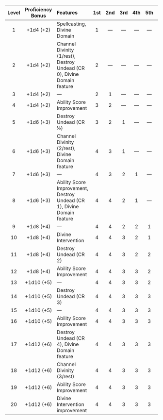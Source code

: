 
| Level | Proficiency Bonus | Features                                                                 | 1st | 2nd | 3rd | 4th | 5th | 6th | 7th | 8th | 9th |
|:-----:|:-----------------:|:-------------------------------------------------------------------------|:---:|:---:|:---:|:---:|:---:|:---:|:---:|:---:|:---:|
| 1     | +1d4 (+2)         | Spellcasting, Divine Domain                                              | 1   | —   | —   | —   | —   | —   | —   | —   | —   |
| 2     | +1d4 (+2)         | Channel Divinity (1/rest), Destroy Undead (CR 0), Divine Domain feature  | 2   | —   | —   | —   | —   | —   | —   | —   | —   |
| 3     | +1d4 (+2)         | —                                                                        | 2   | 1   | —   | —   | —   | —   | —   | —   | —   |
| 4     | +1d4 (+2)         | Ability Score Improvement                                                | 3   | 2   | —   | —   | —   | —   | —   | —   | —   |
| 5     | +1d6 (+3)         | Destroy Undead (CR ½)                                                    | 3   | 2   | 1   | —   | —   | —   | —   | —   | —   |
| 6     | +1d6 (+3)         | Channel Divinity (2/rest), Divine Domain feature                         | 4   | 3   | 1   | —   | —   | —   | —   | —   | —   |
| 7     | +1d6 (+3)         | —                                                                        | 4   | 3   | 2   | 1   | —   | —   | —   | —   | —   |
| 8     | +1d6 (+3)         | Ability Score Improvement, Destroy Undead (CR 1), Divine Domain feature  | 4   | 4   | 2   | 1   | —   | —   | —   | —   | —   |
| 9     | +1d8 (+4)         | —                                                                        | 4   | 4   | 2   | 2   | 1   | —   | —   | —   | —   |
| 10    | +1d8 (+4)         | Divine Intervention                                                      | 4   | 4   | 3   | 2   | 1   | —   | —   | —   | —   |
| 11    | +1d8 (+4)         | Destroy Undead (CR 2)                                                    | 4   | 4   | 3   | 2   | 2   | 1   | —   | —   | —   |
| 12    | +1d8 (+4)         | Ability Score Improvement                                                | 4   | 4   | 3   | 3   | 2   | 1   | —   | —   | —   |
| 13    | +1d10 (+5)        | —                                                                        | 4   | 4   | 3   | 3   | 2   | 1   | 1   | —   | —   |
| 14    | +1d10 (+5)        | Destroy Undead (CR 3)                                                    | 4   | 4   | 3   | 3   | 3   | 1   | 1   | —   | —   |
| 15    | +1d10 (+5)        | —                                                                        | 4   | 4   | 3   | 3   | 3   | 1   | 1   | 1   | —   |
| 16    | +1d10 (+5)        | Ability Score Improvement                                                | 4   | 4   | 3   | 3   | 3   | 2   | 1   | 1   | —   |
| 17    | +1d12 (+6)        | Destroy Undead (CR 4), Divine Domain feature                             | 4   | 4   | 3   | 3   | 3   | 2   | 1   | 1   | 1   |
| 18    | +1d12 (+6)        | Channel Divinity (3/rest)                                                | 4   | 4   | 3   | 3   | 3   | 2   | 2   | 1   | 1   |
| 19    | +1d12 (+6)        | Ability Score Improvement                                                | 4   | 4   | 3   | 3   | 3   | 2   | 2   | 1   | 1   |
| 20    | +1d12 (+6)        | Divine Intervention improvement                                          | 4   | 4   | 3   | 3   | 3   | 2   | 2   | 2   | 1   |
